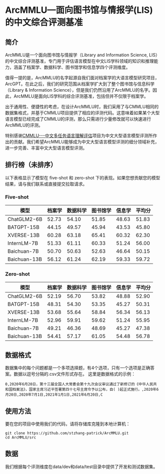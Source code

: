 # ArcMMLU—面向图书馆与情报学(LIS)的中文综合评测基准

## 简介

ArcMMLU是一个面向图书馆与情报学（Library and Information Science, LIS）的中文综合评测基准，专门用于评估语言模型在中文LIS学科领域的知识和推理能力，涵盖了档案学、数据科学、图书馆学和信息学四个评测维度。

值得一提的是，ArcMMLU的名字起源自我们面对档案学的大语言模型研究项目，ArcGPT。在此之后，我们的研究范围从档案学扩大到了整个图书馆与信息科学（Library & Information Science），但是我们仍然沿用了ArcMMLU的名字。因此，ArcMMLU是面向LIS学科的综合评测基准，包括但并不仅限于档案学。

出于通用性、便捷性的考虑，在设计ArcMMLU时，我们采用了与CMMLU相同的数据集格式，并基于CMMLU项目提供了相应的评测代码。这意味着如果某个大型语言模型已经完成了CMMLU的评测，那么只需进行少量修改就可以快速进行ArcMMLU的评测。

特别感谢[CMMLU---中文多任务语言理解评估](https://github.com/haonan-li/CMMLU#cmmlu---%E4%B8%AD%E6%96%87%E5%A4%9A%E4%BB%BB%E5%8A%A1%E8%AF%AD%E8%A8%80%E7%90%86%E8%A7%A3%E8%AF%84%E4%BC%B0)项目为中文大型语言模型评测所作出的贡献。我们希望ArcMMLU能够成为中文大型语言模型评测的细分领域补充，进一步完善、丰富中文大型语言模型评测。

## 排行榜（未排序）

以下表格显示了模型在 five-shot 和 zero-shot 下的表现。如果您想贡献您的模型结果，请与我们联系或直接提交拉取请求。

### Five-shot

| 模型         | 档案学 | 数据科学 | 图书馆学 | 信息学 | 平均分 |
| ------------ | ------ | -------- | -------- | ------ | ------ |
| ChatGLM2-6B  | 52.73  | 54.10    | 51.85    | 48.63  | 51.83  |
| BATGPT-15B   | 44.15  | 49.57    | 45.94    | 43.53  | 45.80  |
| XVERSE-13B   | 60.28  | 63.18    | 65.41    | 60.32  | 62.30  |
| InternLM-7B  | 51.33  | 61.11    | 60.33    | 51.24  | 56.00  |
| Baichuan-7B  | 50.70  | 50.63    | 52.63    | 46.64  | 50.15  |
| Baichuan-13B | 56.12  | 61.24    | 62.19    | 59.33  | 59.72  |

### Zero-shot

| 模型         | 档案学 | 数据科学 | 图书馆学 | 信息学 | 平均分 |
| ------------ | ------ | -------- | -------- | ------ | ------ |
| ChatGLM2-6B  | 52.19  | 56.70    | 53.82    | 48.88  | 52.90  |
| BATGPT-15B   | 48.31  | 54.30    | 53.35    | 45.27  | 50.31  |
| XVERSE-13B   | 53.68  | 55.64    | 58.84    | 56.34  | 56.13  |
| InternLM-7B  | 52.96  | 59.91    | 59.62    | 51.24  | 55.95  |
| Baichuan-7B  | 49.21  | 46.36    | 48.69    | 45.27  | 47.38  |
| Baichuan-13B | 54.41  | 57.17    | 61.05    | 54.48  | 56.78  |

## 数据格式

数据集中的每个问题都是一个多项选择题，有4个选项，只有一个选项是正确答案。数据以逗号分隔的.csv文件形式存在。 这里是数据格式的示例：

```
0,2020年6月20日，第十三届全国人大常委会第十九次会议审议通过了新修订的《中华人民共和国档案法》，国家主席习近平签署第四十七号主席令予以公布，自( )起正式施行。,2020年6月20日,2020年7月1日,2021年1月1日,2021年6月20日,C
```

## 使用方法

要在您的项目中使用我们的代码，请将存储库克隆到本地计算机：

```
git clone https://github.com/stzhang-patrick/ArcMMLU.git
cd ArcMMLU/src
```

## 数据

我们根据每个评测维度在data/dev和data/test目录中提供了开发和测试数据集。


